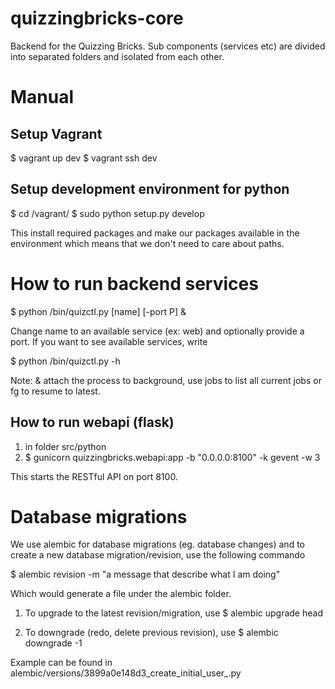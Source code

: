 quizzingbricks-core
===================

Backend for the Quizzing Bricks. Sub components (services etc) are divided into separated folders and isolated from each other.

Manual
======

Setup Vagrant
-------------
$ vagrant up dev
$ vagrant ssh dev


Setup development environment for python
----------------------------------------
$ cd /vagrant/
$ sudo python setup.py develop

This install required packages and make our packages available in the environment
which means that we don't need to care about paths.


How to run backend services
===========================
$ python /bin/quizctl.py [name] [-port P] &

Change name to an available service (ex: web) and optionally provide a port.
If you want to see available services, write

$ python /bin/quizctl.py -h

Note: & attach the process to background, use jobs to list all current jobs
or fg to resume to latest.


How to run webapi (flask)
-------------------------
1. in folder src/python
2. $ gunicorn quizzingbricks.webapi:app -b "0.0.0.0:8100" -k gevent -w 3

This starts the RESTful API on port 8100.

Database migrations
===================
We use alembic for database migrations (eg. database changes) and to create a new database migration/revision,
use the following commando

$ alembic revision -m "a message that describe what I am doing"

Which would generate a file under the alembic folder.

1. To upgrade to the latest revision/migration, use
    $ alembic upgrade head

2. To downgrade (redo, delete previous revision), use
    $ alembic downgrade -1

Example can be found in alembic/versions/3899a0e148d3_create_initial_user_.py